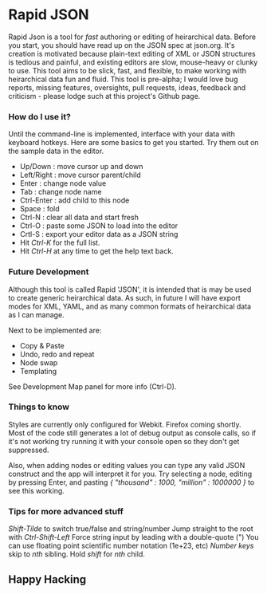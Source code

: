 # Rapid JSON

Rapid Json is a tool for _fast_ authoring or editing of heirarchical data. Before you start, you 
should have read up on the JSON spec at json.org. It's creation is motivated because plain-text 
editing of XML or JSON structures is tedious and painful, and existing editors are slow, mouse-heavy 
or clunky to use. This tool aims to be slick, fast, and flexible, to make working with heirarchical 
data fun and fluid. This tool is pre-alpha; I would love bug reports, missing features, oversights,
pull requests, ideas, feedback and criticism - please lodge such at this project's Github page.

### How do I use it?

Until the command-line is implemented, interface with your data with keyboard hotkeys. 
Here are some basics to get you started. Try them out on the sample data in the editor.  

* Up/Down    : move cursor up and down
* Left/Right : move cursor parent/child
* Enter	     : change node value
* Tab	     : change node name
* Ctrl-Enter : add child to this node
* Space      : fold
* Ctrl-N     : clear all data and start fresh
* Ctrl-O     : paste some JSON to load into the editor
* Crtl-S     : export your editor data as a JSON string
* Hit _Ctrl-K_ for the full list.
* Hit _Ctrl-H_ at any time to get the help text back.

### Future Development

Although this tool is called Rapid 'JSON', it is intended that is may be used to create generic 
heirarchical data. As such, in future I will have export modes for XML, YAML, and as many common 
formats of heirarchical data as I can manage.

Next to be implemented are:

* Copy &amp; Paste
* Undo, redo and repeat
* Node swap
* Templating
	
See Development Map panel for more info (Ctrl-D).

### Things to know

Styles are currently only configured for Webkit. Firefox coming shortly. 
Most of the code still generates a lot of debug output as console calls, 
so if it's not working try running it with your console open so they don't
get suppressed.
					
Also, when adding nodes or editing values you can type any valid JSON construct 
and the app will interpret it for you. Try selecting a node, editing by pressing 
Enter, and pasting _{ "thousand" : 1000, "million" : 1000000 }_ to see this working.

### Tips for more advanced stuff

_Shift-Tilde_ to switch true/false and string/number
Jump straight to the root with _Ctrl-Shift-Left_
Force string input by leading with a double-quote (")
You can use floating point scientific number notation (1e+23, etc)
_Number keys_ skip to _nth_ sibling. Hold *shift* for _nth_ child.
					
						
## Happy Hacking
